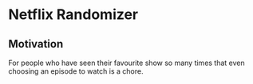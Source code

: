# Netflix Randomizer

## Motivation

For people who have seen their favourite show so many times that even choosing an episode to watch is a chore.
